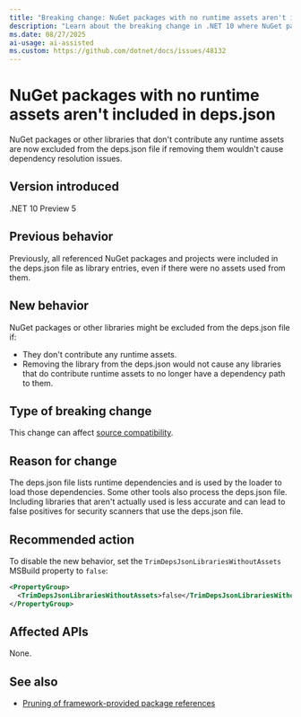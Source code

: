 ```yaml
---
title: "Breaking change: NuGet packages with no runtime assets aren't included in deps.json"
description: "Learn about the breaking change in .NET 10 where NuGet packages that don't contribute runtime assets might be excluded from deps.json files."
ms.date: 08/27/2025
ai-usage: ai-assisted
ms.custom: https://github.com/dotnet/docs/issues/48132
---
```

# NuGet packages with no runtime assets aren't included in deps.json

NuGet packages or other libraries that don't contribute any runtime assets are now excluded from the deps.json file if removing them wouldn't cause dependency resolution issues.

## Version introduced

.NET 10 Preview 5

## Previous behavior

Previously, all referenced NuGet packages and projects were included in the deps.json file as library entries, even if there were no assets used from them.

## New behavior

NuGet packages or other libraries might be excluded from the deps.json file if:

- They don't contribute any runtime assets.
- Removing the library from the deps.json would not cause any libraries that do contribute runtime assets to no longer have a dependency path to them.

## Type of breaking change

This change can affect [source compatibility](../../categories.md#source-compatibility).

## Reason for change

The deps.json file lists runtime dependencies and is used by the loader to load those dependencies. Some other tools also process the deps.json file. Including libraries that aren't actually used is less accurate and can lead to false positives for security scanners that use the deps.json file.

## Recommended action

To disable the new behavior, set the `TrimDepsJsonLibrariesWithoutAssets` MSBuild property to `false`:

```xml
<PropertyGroup>
  <TrimDepsJsonLibrariesWithoutAssets>false</TrimDepsJsonLibrariesWithoutAssets>
</PropertyGroup>
```

## Affected APIs

None.

## See also

- [Pruning of framework-provided package references](../../../whats-new/dotnet-10/sdk.md#pruning-of-framework-provided-package-references)
